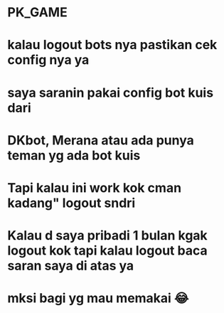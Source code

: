 # PK_GAME
# kalau logout bots nya pastikan cek config nya ya
# saya saranin pakai config bot kuis dari
# DKbot, Merana atau ada punya teman yg ada bot kuis 
# Tapi kalau ini work kok cman kadang" logout sndri
# Kalau d saya pribadi 1 bulan kgak logout kok tapi kalau logout baca saran saya di atas ya
# mksi bagi yg mau memakai 😂

